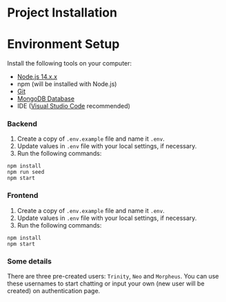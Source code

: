 # Project Installation

# Environment Setup

Install the following tools on your computer:

- [Node.js 14.x.x](https://nodejs.org/)
- npm (will be installed with Node.js)
- [Git](https://git-scm.com/downloads)
- [MongoDB Database](https://www.mongodb.com/)
- IDE ([Visual Studio Code](https://code.visualstudio.com/) recommended)

### Backend

1. Create a copy of `.env.example` file and name it `.env`.
1. Update values in `.env` file with your local settings, if necessary.
1. Run the following commands:

```
npm install
npm run seed
npm start
```

### Frontend

1. Create a copy of `.env.example` file and name it `.env`.
1. Update values in `.env` file with your local settings, if necessary.
1. Run the following commands:

```
npm install
npm start
```

### Some details

There are three pre-created users: `Trinity`, `Neo` and `Morpheus`.
You can use these usernames to start chatting or input your own (new user will be created) on authentication page.
